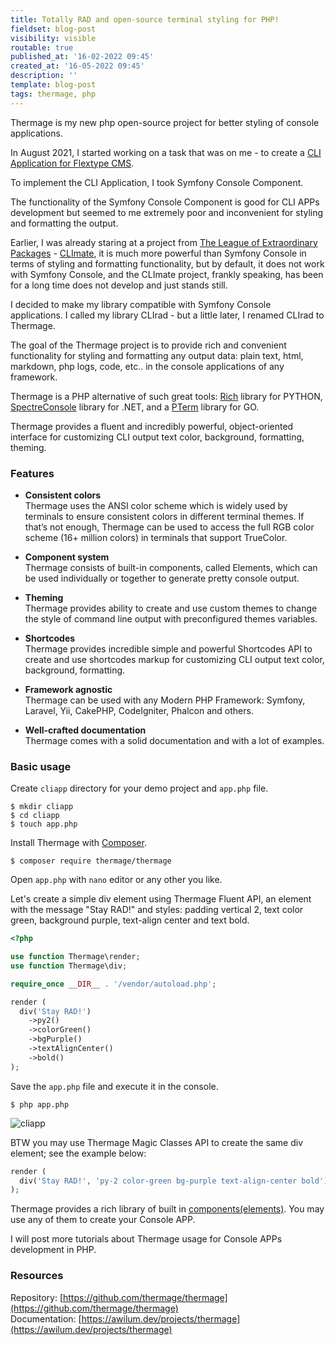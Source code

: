 ```yaml
---
title: Totally RAD and open-source terminal styling for PHP!
fieldset: blog-post
visibility: visible
routable: true
published_at: '16-02-2022 09:45'
created_at: '16-05-2022 09:45'
description: ''
template: blog-post
tags: thermage, php
---
```


Thermage is my new php open-source project for better styling of console applications.

In August 2021, I started working on a task that was on me - to create a [CLI Application for Flextype CMS](https://github.com/flextype/flextype/issues/543).

To implement the CLI Application, I took Symfony Сonsole Component.

The functionality of the Symfony Console Component is good for CLI APPs development but seemed to me extremely poor and inconvenient for styling and formatting the output.

Earlier, I was already staring at a project from [The League of Extraordinary Packages](https://thephpleague.com/) - [CLImate](https://climate.thephpleague.com/), it is much more powerful than Symfony Сonsole in terms of styling and formatting functionality, but by default, it does not work with Symfony Сonsole, and the CLImate project, frankly speaking, has been for a long time does not develop and just stands still.

I decided to make my library compatible with Symfony Сonsole applications. I called my library CLIrad - but a little later, I renamed CLIrad to Thermage.

The goal of the Thermage project is to provide rich and convenient functionality for styling and formatting any output data: plain text, html, markdown, php logs, code, etc.. in the console applications of any framework.

Thermage is a PHP alternative of such great tools: [Rich](https://github.com/Textualize/rich) library for PYTHON, [SpectreConsole](https://github.com/spectreconsole/spectre.console) library for .NET, and a [PTerm](https://github.com/pterm/pterm) library for GO.

Thermage provides a fluent and incredibly powerful, object-oriented interface for customizing CLI output text color, background, formatting, theming.

### Features

+ **Consistent colors**  
Thermage uses the ANSI color scheme which is widely used by terminals to ensure consistent colors in different terminal themes. If that’s not enough, Thermage can be used to access the full RGB color scheme (16+ million colors) in terminals that support TrueColor.

+ **Component system**  
Thermage consists of built-in components, called Elements, which can be used individually or together to generate pretty console output.

+ **Theming**  
Thermage provides ability to create and use custom themes to change the style of command line output with preconfigured themes variables.

+ **Shortcodes**  
Thermage provides incredible simple and powerful Shortcodes API to create and use shortcodes markup for customizing CLI output text color, background, formatting.

+ **Framework agnostic**  
Thermage can be used with any Modern PHP Framework: Symfony, Laravel, Yii, CakePHP, CodeIgniter, Phalcon and others.

+ **Well-crafted documentation**  
Thermage comes with a solid documentation and with a lot of examples.

### Basic usage  

Create `cliapp` directory for your demo project and `app.php` file.

```
$ mkdir cliapp
$ cd cliapp
$ touch app.php
```

Install Thermage with [Composer](https://getcomposer.org).  

```
$ composer require thermage/thermage
```

Open `app.php` with `nano` editor or any other you like.

Let's create a simple div element using Thermage Fluent API, an element with the message "Stay RAD!" and styles: padding vertical 2, text color green, background purple, text-align center and text bold.
```php
<?php 

use function Thermage\render;
use function Thermage\div;

require_once __DIR__ . '/vendor/autoload.php';

render (
  div('Stay RAD!')
    ->py2()
    ->colorGreen()
    ->bgPurple()
    ->textAlignCenter()
    ->bold()
);
```

Save the `app.php` file and execute it in the console.

```
$ php app.php
```

![cliapp](../project/entries/blog/totally-rad-and-open-source-terminal-styling-for-php/cliapp-1.png)

BTW you may use Thermage Magic Classes API to create the same div element; see the example below:

```php
render (
  div('Stay RAD!', 'py-2 color-green bg-purple text-align-center bold')
);
```

Thermage provides a rich library of built in [components(elements)](https://awilum.dev/projects/thermage/documentation/elements). You may use any of them to create your Console APP.

I will post more tutorials about Thermage usage for Console APPs development in PHP.

### Resources
Repository: [https://github.com/thermage/thermage](https://github.com/thermage/thermage)  
Documentation: [https://awilum.dev/projects/thermage](https://awilum.dev/projects/thermage)
